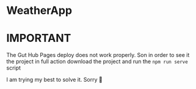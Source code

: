# WeatherApp

<h1><strong>IMPORTANT</strong></h1>
<p>The Gut Hub Pages deploy does not work properly. Son in order to see it the project in full action download the project and run the <code>npm run serve</code> script</p>
<p>I am trying my best to solve it. Sorry 🥺</p>

